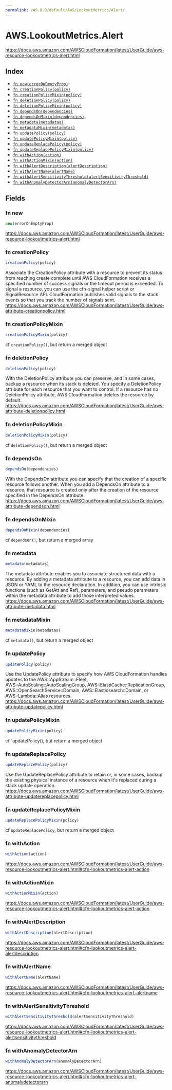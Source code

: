 ```yaml
---
permalink: /49.0.0/default/AWS/LookoutMetrics/Alert/
---
```


# AWS.LookoutMetrics.Alert

https://docs.aws.amazon.com/AWSCloudFormation/latest/UserGuide/aws-resource-lookoutmetrics-alert.html

## Index

* [`fn new(errorOnEmptyProp)`](#fn-new)
* [`fn creationPolicy(policy)`](#fn-creationpolicy)
* [`fn creationPolicyMixin(policy)`](#fn-creationpolicymixin)
* [`fn deletionPolicy(policy)`](#fn-deletionpolicy)
* [`fn deletionPolicyMixin(policy)`](#fn-deletionpolicymixin)
* [`fn dependsOn(dependencies)`](#fn-dependson)
* [`fn dependsOnMixin(dependencies)`](#fn-dependsonmixin)
* [`fn metadata(metadatas)`](#fn-metadata)
* [`fn metadataMixin(metadatas)`](#fn-metadatamixin)
* [`fn updatePolicy(policy)`](#fn-updatepolicy)
* [`fn updatePolicyMixin(policy)`](#fn-updatepolicymixin)
* [`fn updateReplacePolicy(policy)`](#fn-updatereplacepolicy)
* [`fn updateReplacePolicyMixin(policy)`](#fn-updatereplacepolicymixin)
* [`fn withAction(action)`](#fn-withaction)
* [`fn withActionMixin(action)`](#fn-withactionmixin)
* [`fn withAlertDescription(alertDescription)`](#fn-withalertdescription)
* [`fn withAlertName(alertName)`](#fn-withalertname)
* [`fn withAlertSensitivityThreshold(alertSensitivityThreshold)`](#fn-withalertsensitivitythreshold)
* [`fn withAnomalyDetectorArn(anomalyDetectorArn)`](#fn-withanomalydetectorarn)

## Fields

### fn new

```ts
new(errorOnEmptyProp)
```

https://docs.aws.amazon.com/AWSCloudFormation/latest/UserGuide/aws-resource-lookoutmetrics-alert.html

### fn creationPolicy

```ts
creationPolicy(policy)
```

Associate the CreationPolicy attribute with a resource to prevent its status from reaching create complete until AWS CloudFormation receives a specified number of success signals or the timeout period is exceeded. To signal a resource, you can use the cfn-signal helper script or SignalResource API. CloudFormation publishes valid signals to the stack events so that you track the number of signals sent. 
https://docs.aws.amazon.com/AWSCloudFormation/latest/UserGuide/aws-attribute-creationpolicy.html

### fn creationPolicyMixin

```ts
creationPolicyMixin(policy)
```

cf `creationPolicy()`, but return a merged object

### fn deletionPolicy

```ts
deletionPolicy(policy)
```

With the DeletionPolicy attribute you can preserve, and in some cases, backup a resource when its stack is deleted. You specify a DeletionPolicy attribute for each resource that you want to control. If a resource has no DeletionPolicy attribute, AWS CloudFormation deletes the resource by default. 
https://docs.aws.amazon.com/AWSCloudFormation/latest/UserGuide/aws-attribute-deletionpolicy.html

### fn deletionPolicyMixin

```ts
deletionPolicyMixin(policy)
```

cf `deletionPolicy()`, but return a merged object

### fn dependsOn

```ts
dependsOn(dependencies)
```

With the DependsOn attribute you can specify that the creation of a specific resource follows another. When you add a DependsOn attribute to a resource, that resource is created only after the creation of the resource specified in the DependsOn attribute. 
https://docs.aws.amazon.com/AWSCloudFormation/latest/UserGuide/aws-attribute-dependson.html

### fn dependsOnMixin

```ts
dependsOnMixin(dependencies)
```

cf `dependsOn()`, but return a merged array

### fn metadata

```ts
metadata(metadatas)
```

The metadata attribute enables you to associate structured data with a resource. By adding a metadata attribute to a resource, you can add data in JSON or YAML to the resource declaration. In addition, you can use intrinsic functions (such as GetAtt and Ref), parameters, and pseudo parameters within the metadata attribute to add those interpreted values. 
https://docs.aws.amazon.com/AWSCloudFormation/latest/UserGuide/aws-attribute-metadata.html

### fn metadataMixin

```ts
metadataMixin(metadatas)
```

cf `metadata()`, but return a merged object

### fn updatePolicy

```ts
updatePolicy(policy)
```

Use the UpdatePolicy attribute to specify how AWS CloudFormation handles updates to the AWS::AppStream::Fleet, AWS::AutoScaling::AutoScalingGroup, AWS::ElastiCache::ReplicationGroup, AWS::OpenSearchService::Domain, AWS::Elasticsearch::Domain, or AWS::Lambda::Alias resources. 
https://docs.aws.amazon.com/AWSCloudFormation/latest/UserGuide/aws-attribute-updatepolicy.html

### fn updatePolicyMixin

```ts
updatePolicyMixin(policy)
```

cf `updatePolicy(), but return a merged object

### fn updateReplacePolicy

```ts
updateReplacePolicy(policy)
```

Use the UpdateReplacePolicy attribute to retain or, in some cases, backup the existing physical instance of a resource when it's replaced during a stack update operation. 
https://docs.aws.amazon.com/AWSCloudFormation/latest/UserGuide/aws-attribute-updatereplacepolicy.html

### fn updateReplacePolicyMixin

```ts
updateReplacePolicyMixin(policy)
```

cf `updateReplacePolicy`, but return a merged object

### fn withAction

```ts
withAction(action)
```

https://docs.aws.amazon.com/AWSCloudFormation/latest/UserGuide/aws-resource-lookoutmetrics-alert.html#cfn-lookoutmetrics-alert-action

### fn withActionMixin

```ts
withActionMixin(action)
```

https://docs.aws.amazon.com/AWSCloudFormation/latest/UserGuide/aws-resource-lookoutmetrics-alert.html#cfn-lookoutmetrics-alert-action

### fn withAlertDescription

```ts
withAlertDescription(alertDescription)
```

https://docs.aws.amazon.com/AWSCloudFormation/latest/UserGuide/aws-resource-lookoutmetrics-alert.html#cfn-lookoutmetrics-alert-alertdescription

### fn withAlertName

```ts
withAlertName(alertName)
```

https://docs.aws.amazon.com/AWSCloudFormation/latest/UserGuide/aws-resource-lookoutmetrics-alert.html#cfn-lookoutmetrics-alert-alertname

### fn withAlertSensitivityThreshold

```ts
withAlertSensitivityThreshold(alertSensitivityThreshold)
```

https://docs.aws.amazon.com/AWSCloudFormation/latest/UserGuide/aws-resource-lookoutmetrics-alert.html#cfn-lookoutmetrics-alert-alertsensitivitythreshold

### fn withAnomalyDetectorArn

```ts
withAnomalyDetectorArn(anomalyDetectorArn)
```

https://docs.aws.amazon.com/AWSCloudFormation/latest/UserGuide/aws-resource-lookoutmetrics-alert.html#cfn-lookoutmetrics-alert-anomalydetectorarn